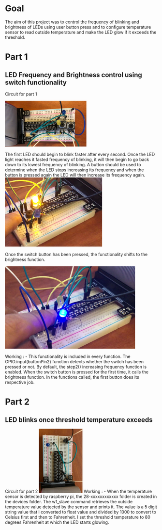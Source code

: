 # Goal
The aim of this project was to control the frequency of blinking and brightness of LEDs using user button 
press and to configure temperature sensor to read outside temperature and make the LED glow if it exceeds the threshold. 

# Part 1 
## LED Frequency and Brightness control using switch functionality 
Circuit for part 1

<img src="images/circuit.PNG" >

The first LED should begin to blink faster after every second. Once the LED light reaches it fasted frequency of blinking,
it will then begin to go back down to its lowest frequency of blinking. A button should be used to determine when
the LED stops increasing its frequency and when the button is pressed again the LED will then increase its frequency again. 
<img src="images/frequency.PNG" >

Once the switch button has been pressed, the functionality shifts to the brightness function.

<img src="images/brightness.PNG" >
 
Working : -  This functionality is included in every function.
The GPIO.input(buttonPin2) function detects whether the switch has been pressed or not.
By default, the step2() increasing frequency function is enabled.
When the switch button is pressed for the first time, it calls the brightness function.
In the functions called, the first button does its respective job.

# Part 2
## LED blinks once threshold temperature exceeds
Circuit for part 2
<img src="images/circuit2.PNG" >
Working : -  When the temperature sensor is detected by raspberry pi, the 28-xxxxxxxxxxxx folder is created in the devices folder.
The w1_slave command retrieves the outside temperature value detected by the sensor and prints it. 
The value is a 5 digit string value that I converted to float value and divided by 1000 to convert to Celsius first and then to Fahrenheit.
I set the threshold temperature to 80 degrees Fahrenheit at which the LED starts glowing.

 
